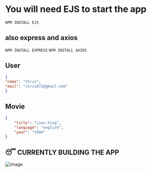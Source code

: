 
# You will need EJS to start the app

```
NPM INSTALL EJS

```
## also express and axios
``` NPM INSTALL EXPRESS ```
```NPM INSTALL AXIOS ```

## User

```Json
{
"name": "Chris",
"mail": "chris872@gmail.com"
}
```

## Movie

```Json
{
    "title": "Lion King",
    "language": "english",
    "year": "1994"
}
```
## 😴 CURRENTLY BUILDING THE APP

![image](https://user-images.githubusercontent.com/98028687/224134022-4456bb2f-f693-4b23-902a-dafed0b208ed.png)
